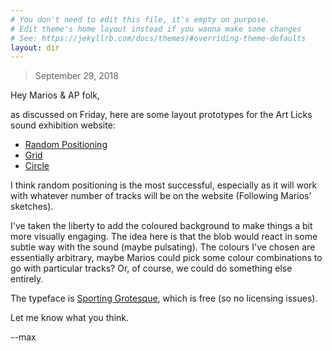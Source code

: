 ```yaml
---
# You don't need to edit this file, it's empty on purpose.
# Edit theme's home layout instead if you wanna make some changes
# See: https://jekyllrb.com/docs/themes/#overriding-theme-defaults
layout: dir
---
```


> September 29, 2018

Hey Marios & AP folk,

as discussed on Friday, here are some layout prototypes for the Art Licks sound exhibition website:

- [Random Positioning](/random/)
- [Grid](/grid/)
- [Circle](/circle/)

I think random positioning is the most successful, especially as it will work with whatever number of tracks will be on the website (Following Marios' sketches). 

I've taken the liberty to add the coloured background to make things a bit more visually engaging. The idea here is that the blob would react in some subtle way with the sound (maybe pulsating). The colours I've chosen are essentially arbitrary, maybe Marios could pick some colour combinations to go with particular tracks? Or, of course, we could do something else entirely.

The typeface is [Sporting Grotesque](https://velvetyne.fr/fonts/sporting-grotesque/), which is free (so no licensing issues).

Let me know what you think.

--max
